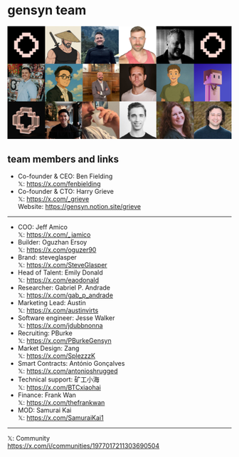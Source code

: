 # gensyn team
<p align="center">
  <img src="../images/team.png" alt="gensyn" width="1200"/>
</p>

## team members and links
- Co-founder & CEO: Ben Fielding<br>
𝕏: https://x.com/fenbielding
- Co-founder & CTO: Harry Grieve<br>
𝕏: https://x.com/_grieve<br>
Website: https://gensyn.notion.site/grieve
---

- COO: Jeff Amico<br>
𝕏: https://x.com/_jamico
- Builder: Oguzhan Ersoy<br>
𝕏: https://x.com/oguzer90
- Brand: steveglasper<br>
𝕏: https://x.com/SteveGlasper
- Head of Talent: Emily Donald<br>
𝕏: https://x.com/eaodonald
- Researcher: Gabriel P. Andrade<br>
𝕏: https://x.com/gab_p_andrade
- Marketing Lead: Austin<br>
𝕏: https://x.com/austinvirts
- Software engineer: Jesse Walker<br>
𝕏: https://x.com/jdubbnonna
- Recruiting: PBurke<br>
𝕏: https://x.com/PBurkeGensyn
- Market Design: Zang<br>
𝕏: https://x.com/SplezzzK
- Smart Contracts: António Gonçalves<br>
𝕏: https://x.com/antonioshrugged
- Technical support: 矿工小海<br>
𝕏: https://x.com/BTCxiaohai
- Finance: Frank Wan<br>
𝕏: https://x.com/thefrankwan
- MOD: Samurai Kai<br>
𝕏: https://x.com/SamuraiKai1

---
𝕏: Community<br>
https://x.com/i/communities/1977017211303690504
